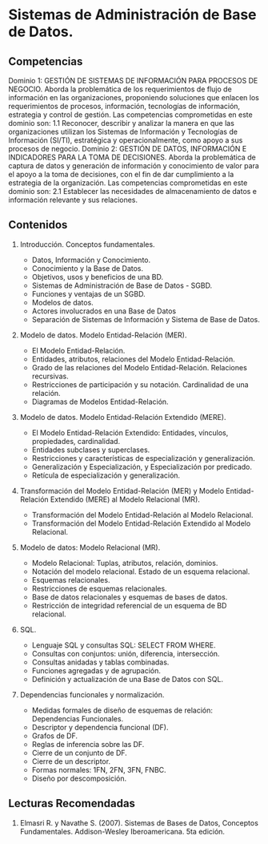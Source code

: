 # Sistemas de Administración de Base de Datos.

## Competencias

Dominio 1: GESTIÓN DE SISTEMAS DE INFORMACIÓN PARA PROCESOS DE NEGOCIO.
Aborda la problemática de los requerimientos de flujo de información en las organizaciones, proponiendo soluciones que enlacen los requerimientos de procesos, 
información, tecnologías de información, estrategia y control de gestión. Las competencias comprometidas en este dominio son:
  1.1 Reconocer, describir y analizar la manera en que las organizaciones utilizan los Sistemas de Información y Tecnologías de Información (SI/TI), 
      estratégica y operacionalmente, como apoyo a sus procesos de negocio.
Dominio 2: GESTIÓN DE DATOS, INFORMACIÓN E INDICADORES PARA LA TOMA DE DECISIONES.
Aborda la problemática de captura de datos y generación de información y conocimiento de valor para el apoyo a la toma de decisiones, con el fin de dar cumplimiento 
a la estrategia de la organización. Las competencias comprometidas en este dominio son:
  2.1 Establecer las necesidades de almacenamiento de datos e información relevante y sus relaciones.
  
## Contenidos

1. Introducción. Conceptos fundamentales.

    + Datos, Información y Conocimiento.
    + Conocimiento y la Base de Datos.
    + Objetivos, usos y beneficios de una BD.
    + Sistemas de Administración de Base de Datos - SGBD.
    + Funciones y ventajas de un SGBD.
    + Modelos de datos.
    + Actores involucrados en una Base de Datos
    + Separación de Sistemas de Información y Sistema de Base de Datos.
   
2. Modelo de datos. Modelo Entidad-Relación (MER).

    + El Modelo Entidad-Relación.
    + Entidades, atributos, relaciones del Modelo Entidad-Relación.
    + Grado de las relaciones del Modelo Entidad-Relación. Relaciones recursivas.
    + Restricciones de participación y su notación. Cardinalidad de una relación.
    + Diagramas de Modelos Entidad-Relación.

3. Modelo de datos. Modelo Entidad-Relación Extendido (MERE).

    + El Modelo Entidad-Relación Extendido: Entidades, vínculos, propiedades, cardinalidad.
    + Entidades subclases y superclases.
    + Restricciones y características de especialización y generalización.
    + Generalización y Especialización, y Especialización por predicado.
    + Retícula de especialización y generalización.

4. Transformación del Modelo Entidad-Relación (MER) y Modelo Entidad-Relación Extendido (MERE) al Modelo Relacional (MR).
    
    + Transformación del Modelo Entidad-Relación al Modelo Relacional.
    + Transformación del Modelo Entidad-Relación Extendido al Modelo Relacional.

5. Modelo de datos: Modelo Relacional (MR).

    + Modelo Relacional: Tuplas, atributos, relación, dominios.
    + Notación del modelo relacional. Estado de un esquema relacional.
    + Esquemas relacionales.
    + Restricciones de esquemas relacionales.
    + Base de datos relacionales y esquemas de bases de datos.
    + Restricción de integridad referencial de un esquema de BD relacional.

6. SQL.

    + Lenguaje SQL y consultas SQL: SELECT FROM WHERE.
    + Consultas con conjuntos: unión, diferencia, intersección.
    + Consultas anidadas y tablas combinadas.
    + Funciones agregadas y de agrupación.
    + Definición y actualización de una Base de Datos con SQL.

7. Dependencias funcionales y normalización.

    + Medidas formales de diseño de esquemas de relación: Dependencias Funcionales.
    + Descriptor y dependencia funcional (DF).
    + Grafos de DF.
    + Reglas de inferencia sobre las DF.
    +  Cierre de un conjunto de DF.
    + Cierre de un descriptor.
    + Formas normales: 1FN, 2FN, 3FN, FNBC.
    + Diseño por descomposición.

## Lecturas Recomendadas

1. Elmasri R. y Navathe S. (2007). Sistemas de Bases de Datos, Conceptos Fundamentales. Addison-Wesley Iberoamericana. 5ta edición.
